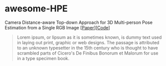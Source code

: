 # awesome-HPE

Camera Distance-aware Top-down Approach for 3D Multi-person Pose Estimation from a Single RGB Image [[Paper](https://arxiv.org/abs/1907.11346v2)][[Code](https://github.com/mks0601/3DMPPE_POSENET_RELEASE)]

> Lorem ipsum, or lipsum as it is sometimes known, is dummy text used in laying out print, graphic or web designs. The passage is attributed to an unknown typesetter in the 15th century who is thought to have scrambled parts of Cicero's De Finibus Bonorum et Malorum for use in a type specimen book.
#
